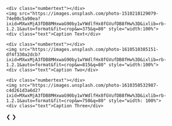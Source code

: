 <div class="slideshow-container">

<div class="mySlides fade">

    <div class="numbertext"></div>
    <img src="https://images.unsplash.com/photo-1510218129079-74e00c5a90ea?ixid=MXwxMjA3fDB8MHxwaG90by1wYWdlfHx8fGVufDB8fHw%3D&ixlib=rb-1.2.1&auto=format&fit=crop&w=375&q=80" style="width:100%">
    <div class="text">Caption Text</div>

</div>

<div class="mySlides fade">

    <div class="numbertext"></div>
    <img src="https://images.unsplash.com/photo-1610510385151-df4f330a2dcb?ixid=MXwxMjA3fDB8MHxwaG90by1wYWdlfHx8fGVufDB8fHw%3D&ixlib=rb-1.2.1&auto=format&fit=crop&w=815&q=80" style="width:100%">
    <div class="text">Caption Two</div>

</div>

<div class="mySlides fade">

    <div class="numbertext"></div>
    <img src="https://images.unsplash.com/photo-1610350532987-c4d261d3a6d2?ixid=MXwxMjA3fDB8MHxwaG90by1wYWdlfHx8fGVufDB8fHw%3D&ixlib=rb-1.2.1&auto=format&fit=crop&w=750&q=80" style="width: 100%">
    <div class="text">Caption Three</div>

</div>

<a class="prev" onclick="plusSlides(-1)">❮</a>
<a class="next" onclick="plusSlides(1)">❯</a>

</div>

<br>

<div style="text-align:center">

<span class="dot" onclick="currentSlide(1)"></span> <span class="dot"
onclick="currentSlide(2)"></span> <span class="dot"
onclick="currentSlide(3)"></span>

</div>
